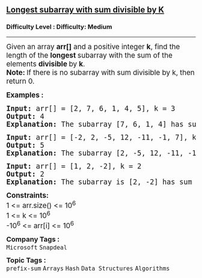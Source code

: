 <h2><a href="https://www.geeksforgeeks.org/problems/longest-subarray-with-sum-divisible-by-k1259/1?page=1&category=prefix-sum&sortBy=difficulty">Longest subarray with sum divisible by K</a></h2><h3>Difficulty Level : Difficulty: Medium</h3><hr><div class="problems_problem_content__Xm_eO"><p><span style="font-size: 14pt;">Given an array <strong>arr[]</strong> and a positive integer <strong>k</strong>, find the length of the <strong>longest </strong>subarray with the sum of the elements <strong>divisible </strong>by <strong>k</strong>.<br><strong>Note:&nbsp;</strong>If there is no subarray with sum divisible by k, then return 0.<br></span></p>
<p><span style="font-size: 14pt;"><strong>Examples :</strong></span></p>
<pre><span style="font-size: 14pt;"><strong>Input: </strong>arr[] = [2, 7, 6, 1, 4, 5], k = 3
<strong>Output:</strong> 4
<strong>Explanation: </strong>The subarray [7, 6, 1, 4] has sum = 18, which is divisible by 3.</span></pre>
<pre><span style="font-size: 14pt;"><strong>Input: </strong>arr[] = [-2, 2, -5, 12, -11, -1, 7], k = 3
<strong>Output:</strong> 5
<strong>Explanation: </strong>The subarray [2, -5, 12, -11, -1] has sum = -3, which is divisible by 3.<br></span></pre>
<pre><span style="font-size: 14pt;"><strong>Input: </strong>arr[] = [1, 2, -2], k = 2
<strong>Output:</strong> 2
<strong>Explanation: </strong>The subarray is [2, -2] has sum = 0, which is divisible by 2.</span></pre>
<p><span style="font-size: 14pt;"><strong>Constraints:</strong><br>1 &lt;= arr.size() &lt;= 10<sup>6</sup><br>1 &lt;= k &lt;= 10<sup>6</sup><br>-10<sup>6</sup> &lt;= arr[i] &lt;= 10<sup>6</sup>&nbsp;</span></p></div><p><span style=font-size:18px><strong>Company Tags : </strong><br><code>Microsoft</code>&nbsp;<code>Snapdeal</code>&nbsp;<br><p><span style=font-size:18px><strong>Topic Tags : </strong><br><code>prefix-sum</code>&nbsp;<code>Arrays</code>&nbsp;<code>Hash</code>&nbsp;<code>Data Structures</code>&nbsp;<code>Algorithms</code>&nbsp;